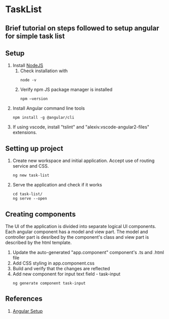 # TaskList

## Brief tutorial on steps followed to setup angular for simple task list

## Setup
1. Install [NodeJS](https://nodejs.org/en/)
    1. Check installation with 
        ```
        node -v
        ```
    2. Verify npm JS package manager is installed 
        ```
        npm –version
        ```
2. Install Angular command line tools
    ```
    npm install -g @angular/cli
    ```
3. If using vscode, install "tslint" and "alexiv.vscode-angular2-files" extensions.

## Setting up project
1. Create new workspace and initial application. Accept use of routing service and CSS.
    ```
    ng new task-list
    ```
2. Serve the application and check if it works
    ```
    cd task-list/
    ng serve --open
    ```

## Creating components
The UI of the application is divided into separate logical UI components. Each angular component has a model and view part. The model and controller part is desribed by the component's class and view part is described by the html template.

1. Update the auto-generated "app.component" component's .ts and .html file
2. Add CSS styling in app.component.css
3. Build and verify that the changes are reflected
4. Add new component for input text field - task-input
    ```
    ng generate component task-input
    ```

## References

1. [Angular Setup](https://angular.io/guide/setup-local)
